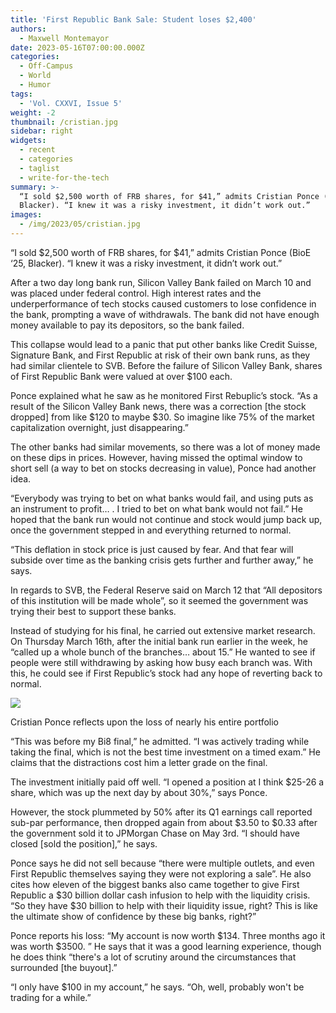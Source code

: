 ```yaml
---
title: 'First Republic Bank Sale: Student loses $2,400'
authors:
  - Maxwell Montemayor
date: 2023-05-16T07:00:00.000Z
categories:
  - Off-Campus
  - World
  - Humor
tags:
  - 'Vol. CXXVI, Issue 5'
weight: -2
thumbnail: /cristian.jpg
sidebar: right
widgets:
  - recent
  - categories
  - taglist
  - write-for-the-tech
summary: >-
  “I sold $2,500 worth of FRB shares, for $41,” admits Cristian Ponce (BioE ‘25,
  Blacker). “I knew it was a risky investment, it didn’t work out.”
images:
  - /img/2023/05/cristian.jpg
---
```


“I sold $2,500 worth of FRB shares, for $41,” admits Cristian Ponce (BioE ‘25, Blacker). “I knew it was a risky investment, it didn’t work out.”

After a two day long bank run, Silicon Valley Bank failed on March 10 and was placed under federal control. High interest rates and the underperformance of tech stocks caused customers to lose confidence in the bank, prompting a wave of withdrawals. The bank did not have enough money available to pay its depositors, so the bank failed.

This collapse would lead to a panic that put other banks like Credit Suisse, Signature  Bank, and First Republic at risk of their own bank runs, as they had similar clientele to SVB. Before the failure of Silicon Valley Bank, shares of First Republic Bank were valued at over $100 each.

Ponce explained what he saw as he monitored First Rebuplic’s stock. “As a result of the Silicon Valley Bank news, there was a correction \[the stock dropped] from like $120 to maybe $30. So imagine like 75% of the market capitalization overnight, just disappearing.”

The other banks had similar movements, so there was a lot of money made on these dips in prices. However, having missed the optimal window to short sell (a way to bet on stocks decreasing in value), Ponce had another idea.

“Everybody was trying to bet on what banks would fail, and using puts as an instrument to profit… . I tried to bet on what bank would not fail.” He hoped that the bank run would not continue and stock would jump back up, once the government stepped in and everything returned to normal.

“This deflation in stock price is just caused by fear. And that fear will subside over time as the banking crisis gets further and further away,” he says.

In regards to SVB, the Federal Reserve said on March 12 that “All depositors of this institution will be made whole”, so it seemed the government was trying their best to support these banks.

Instead of studying for his final, he carried out extensive market research. On Thursday March 16th, after the initial bank run earlier in the week, he “called up a whole bunch of the branches… about 15.” He wanted to see if people were still withdrawing by asking how busy each branch was. With this, he could see if First Republic’s stock had any hope of reverting back to normal.

![](/cristian.jpg)

Cristian Ponce reflects upon the loss of nearly his entire portfolio

“This was before my Bi8 final,” he admitted. “I was actively trading while taking the final, which is not the best time investment on a timed exam.” He claims that the distractions cost him a letter grade on the final.

The investment initially paid off well. “I opened a position at I think $25-26 a share, which was up the next day by about 30%,” says Ponce.

However, the stock plummeted by 50% after its Q1 earnings call reported sub-par performance, then dropped again from about $3.50 to $0.33 after the government sold it to JPMorgan Chase on May 3rd. “I should have closed \[sold the position],” he says.

Ponce says he did not sell because “there were multiple outlets, and even First Republic themselves saying they were not exploring a sale”. He also cites how eleven of the biggest banks also came together to give First Republic a $30 billion dollar cash infusion to help with the liquidity crisis. “So they have $30 billion to help with their liquidity issue, right? This is like the ultimate show of confidence by these big banks, right?”

Ponce reports his loss: “My account is now worth $134. Three months ago it was worth $3500. ” He says that it was a good learning experience, though he does think “there's a lot of scrutiny around the circumstances that surrounded \[the buyout].”

“I only have $100 in my account,” he says. “Oh, well, probably won't be trading for a while.”
